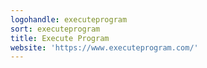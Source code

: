 ```yaml
---
logohandle: executeprogram
sort: executeprogram
title: Execute Program
website: 'https://www.executeprogram.com/'
---
```

